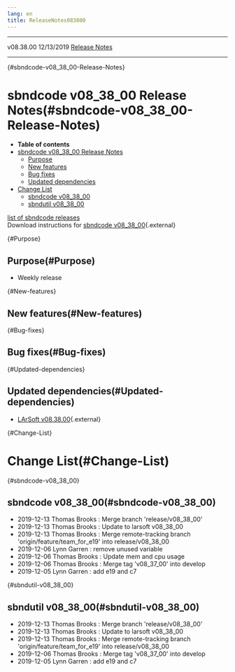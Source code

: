 ```yaml
---
lang: en
title: ReleaseNotes083800
---
```


  ----------- ------------ -- -- ------------------------------------------------------
  v08.38.00   12/13/2019         [Release Notes](ReleaseNotes083800.html)
  ----------- ------------ -- -- ------------------------------------------------------

{#sbndcode-v08_38_00-Release-Notes}

sbndcode v08\_38\_00 Release Notes(#sbndcode-v08_38_00-Release-Notes)
======================================================================================

-   **Table of contents**
-   [sbndcode v08\_38\_00 Release
    Notes](#sbndcode-v08_38_00-Release-Notes)
    -   [Purpose](#Purpose)
    -   [New features](#New-features)
    -   [Bug fixes](#Bug-fixes)
    -   [Updated dependencies](#Updated-dependencies)
-   [Change List](#Change-List)
    -   [sbndcode v08\_38\_00](#sbndcode-v08_38_00)
    -   [sbndutil v08\_38\_00](#sbndutil-v08_38_00)

[list of sbndcode
releases](List_of_SBND_code_releases.html)\
Download instructions for [sbndcode
v08\_38\_00](http://scisoft.fnal.gov/scisoft/bundles/sbnd/v08_38_00/sbndcode-v08_38_00.html){.external}

{#Purpose}

Purpose(#Purpose)
----------------------------------

-   Weekly release

{#New-features}

New features(#New-features)
--------------------------------------------

{#Bug-fixes}

Bug fixes(#Bug-fixes)
--------------------------------------

{#Updated-dependencies}

Updated dependencies(#Updated-dependencies)
------------------------------------------------------------

-   [LArSoft
    v08.38.00](https://cdcvs.fnal.gov/redmine/projects/larsoft/wiki/ReleaseNotes083800){.external}

{#Change-List}

Change List(#Change-List)
==========================================

{#sbndcode-v08_38_00}

sbndcode v08\_38\_00(#sbndcode-v08_38_00)
----------------------------------------------------------

-   2019-12-13 Thomas Brooks : Merge branch \'release/v08\_38\_00\'
-   2019-12-13 Thomas Brooks : Update to larsoft v08\_38\_00
-   2019-12-13 Thomas Brooks : Merge remote-tracking branch
    \'origin/feature/team\_for\_e19\' into release/v08\_38\_00
-   2019-12-06 Lynn Garren : remove unused variable
-   2019-12-06 Thomas Brooks : Update mem and cpu usage
-   2019-12-06 Thomas Brooks : Merge tag \'v08\_37\_00\' into develop
-   2019-12-05 Lynn Garren : add e19 and c7

{#sbndutil-v08_38_00}

sbndutil v08\_38\_00(#sbndutil-v08_38_00)
----------------------------------------------------------

-   2019-12-13 Thomas Brooks : Merge branch \'release/v08\_38\_00\'
-   2019-12-13 Thomas Brooks : Update to larsoft v08\_38\_00
-   2019-12-13 Thomas Brooks : Merge remote-tracking branch
    \'origin/feature/team\_for\_e19\' into release/v08\_38\_00
-   2019-12-06 Thomas Brooks : Merge tag \'v08\_37\_00\' into develop
-   2019-12-05 Lynn Garren : add e19 and c7
